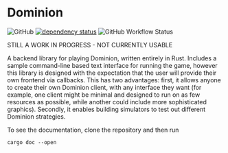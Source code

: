 # Dominion

![GitHub](https://img.shields.io/github/license/anticardgamecardgameclub/dominion)
[![dependency status](https://deps.rs/repo/github/anticardgamecardgameclub/dominion/status.svg)](https://deps.rs/repo/github/anticardgamecardgameclub/dominion)
![GitHub Workflow Status](https://img.shields.io/github/workflow/status/anticardgamecardgameclub/dominion/CI)

STILL A WORK IN PROGRESS - NOT CURRENTLY USABLE

A backend library for playing Dominion, written entirely in Rust. Includes a sample command-line based text interface for running the game, however this library is designed with the expectation that the user will provide their own frontend via callbacks. This has two advantages: first, it allows anyone to create their own Dominion client, with any interface they want (for example, one client might be minimal and designed to run on as few resources as possible, while another could include more sophisticated graphics). Secondly, it enables building simulators to test out different Dominion strategies.

To see the documentation, clone the repository and then run

```shell
cargo doc --open
```
